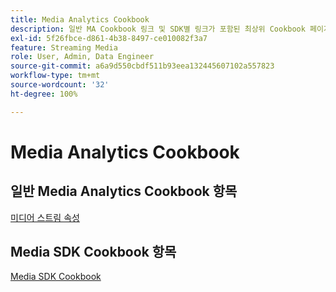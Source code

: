 ```yaml
---
title: Media Analytics Cookbook
description: 일반 MA Cookbook 링크 및 SDK별 링크가 포함된 최상위 Cookbook 페이지입니다.
exl-id: 5f26fbce-d861-4b38-8497-ce010082f3a7
feature: Streaming Media
role: User, Admin, Data Engineer
source-git-commit: a6a9d550cbdf511b93eea132445607102a557823
workflow-type: tm+mt
source-wordcount: '32'
ht-degree: 100%

---
```


# Media Analytics Cookbook

## 일반 Media Analytics Cookbook 항목

[미디어 스트림 속성](/help/use-cases/media-analytics-cookbook/media-dimensions.md)

## Media SDK Cookbook 항목

[Media SDK Cookbook](/help/use-cases/cookbook/sdk-cookbook-overview.md)
